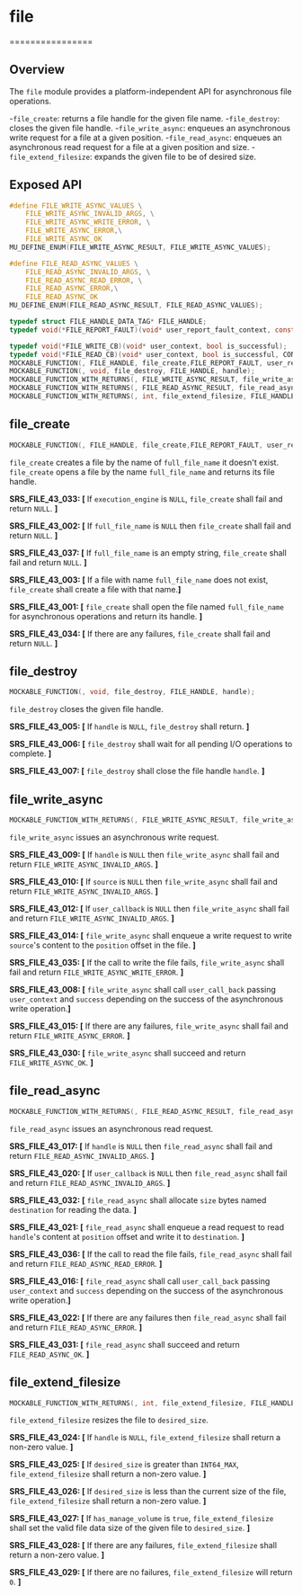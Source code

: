 # file
================

## Overview

The `file` module provides a platform-independent API for asynchronous file operations.

-`file_create`: returns a file handle for the given file name.
-`file_destroy`: closes the given file handle.
-`file_write_async`: enqueues an asynchronous write request for a file at a given position.
-`file_read_async`: enqueues an asynchronous read request for a file at a given position and size.
-`file_extend_filesize`: expands the given file to be of desired size.

## Exposed API

```c
#define FILE_WRITE_ASYNC_VALUES \
    FILE_WRITE_ASYNC_INVALID_ARGS, \
    FILE_WRITE_ASYNC_WRITE_ERROR, \
    FILE_WRITE_ASYNC_ERROR,\
    FILE_WRITE_ASYNC_OK
MU_DEFINE_ENUM(FILE_WRITE_ASYNC_RESULT, FILE_WRITE_ASYNC_VALUES);

#define FILE_READ_ASYNC_VALUES \
    FILE_READ_ASYNC_INVALID_ARGS, \
    FILE_READ_ASYNC_READ_ERROR, \
    FILE_READ_ASYNC_ERROR,\
    FILE_READ_ASYNC_OK
MU_DEFINE_ENUM(FILE_READ_ASYNC_RESULT, FILE_READ_ASYNC_VALUES);

typedef struct FILE_HANDLE_DATA_TAG* FILE_HANDLE;
typedef void(*FILE_REPORT_FAULT)(void* user_report_fault_context, const char* information);

typedef void(*FILE_WRITE_CB)(void* user_context, bool is_successful);
typedef void(*FILE_READ_CB)(void* user_context, bool is_successful, CONSTBUFFER_HANDLE content);
MOCKABLE_FUNCTION(, FILE_HANDLE, file_create,FILE_REPORT_FAULT, user_report_fault_callback, void*, user_report_fault_context, EXECUTION_ENGINE_HANDLE, execution_engine, const char*, full_file_name);
MOCKABLE_FUNCTION(, void, file_destroy, FILE_HANDLE, handle);
MOCKABLE_FUNCTION_WITH_RETURNS(, FILE_WRITE_ASYNC_RESULT, file_write_async, FILE_HANDLE, handle, CONSTBUFFER_HANDLE, source, uint64_t, position, FILE_WRITE_CB, user_callback, void*, user_context)(0, MU_FAILURE);
MOCKABLE_FUNCTION_WITH_RETURNS(, FILE_READ_ASYNC_RESULT, file_read_async, FILE_HANDLE, handle, uint32_t, size, uint64_t, position, FILE_READ_CB, user_callback, void*, user_context)(0, MU_FAILURE);
MOCKABLE_FUNCTION_WITH_RETURNS(, int, file_extend_filesize, FILE_HANDLE, handle, uint64_t, desired_size, bool, has_manage_volume)(0, MU_FAILURE);
```

## file_create

```c
MOCKABLE_FUNCTION(, FILE_HANDLE, file_create,FILE_REPORT_FAULT, user_report_fault_callback, void*, user_report_fault_context, EXECUTION_ENGINE_HANDLE, execution_engine, const char*, full_file_name);
```

`file_create` creates a file by the name of `full_file_name` it doesn't exist. `file_create` opens a file by the name `full_file_name` and returns its file handle.

**SRS_FILE_43_033: [** If `execution_engine` is `NULL`, `file_create` shall fail and return `NULL`. **]**

**SRS_FILE_43_002: [** If `full_file_name` is `NULL` then `file_create` shall fail and return `NULL`. **]**

**SRS_FILE_43_037: [** If `full_file_name` is an empty string, `file_create` shall fail and return `NULL`. **]**

**SRS_FILE_43_003: [** If a file with name `full_file_name` does not exist, `file_create` shall create a file with that name.**]**

**SRS_FILE_43_001: [** `file_create` shall open the file named `full_file_name` for asynchronous operations and return its handle. **]**

**SRS_FILE_43_034: [** If there are any failures, `file_create` shall fail and return `NULL`. **]**

## file_destroy 

```c
MOCKABLE_FUNCTION(, void, file_destroy, FILE_HANDLE, handle);
```

`file_destroy` closes the given file handle.

**SRS_FILE_43_005: [** If `handle` is `NULL`, `file_destroy` shall return. **]**

**SRS_FILE_43_006: [** `file_destroy` shall wait for all pending I/O operations to complete. **]**

**SRS_FILE_43_007: [** `file_destroy` shall close the file handle `handle`. **]**

## file_write_async

```c
MOCKABLE_FUNCTION_WITH_RETURNS(, FILE_WRITE_ASYNC_RESULT, file_write_async, FILE_HANDLE, handle, CONSTBUFFER_HANDLE, source, uint64_t, position, FILE_WRITE_CB, user_callback, void*, user_context)(0, MU_FAILURE);
```

`file_write_async` issues an asynchronous write request.

**SRS_FILE_43_009: [** If `handle` is `NULL` then `file_write_async` shall fail and return `FILE_WRITE_ASYNC_INVALID_ARGS`. **]**

**SRS_FILE_43_010: [** If `source` is `NULL` then `file_write_async` shall fail and return `FILE_WRITE_ASYNC_INVALID_ARGS`. **]**

**SRS_FILE_43_012: [** If `user_callback` is `NULL` then `file_write_async` shall fail and return `FILE_WRITE_ASYNC_INVALID_ARGS`. **]**

**SRS_FILE_43_014: [** `file_write_async` shall enqueue a write request to write `source`'s content to the `position` offset in the file. **]**

**SRS_FILE_43_035: [** If the call to write the file fails, `file_write_async` shall fail and return `FILE_WRITE_ASYNC_WRITE_ERROR`. **]**

**SRS_FILE_43_008: [** `file_write_async` shall call `user_call_back` passing `user_context` and `success` depending on the success of the asynchronous write operation.**]**

**SRS_FILE_43_015: [** If there are any failures, `file_write_async` shall fail and return `FILE_WRITE_ASYNC_ERROR`. **]**

**SRS_FILE_43_030: [** `file_write_async` shall succeed and return `FILE_WRITE_ASYNC_OK`. **]**

## file_read_async

```c
MOCKABLE_FUNCTION_WITH_RETURNS(, FILE_READ_ASYNC_RESULT, file_read_async, FILE_HANDLE, handle, uint32_t, size, uint64_t, position, FILE_READ_CB, user_callback, void*, user_context)(0, MU_FAILURE);
```

`file_read_async` issues an asynchronous read request.

**SRS_FILE_43_017: [** If `handle` is `NULL` then `file_read_async` shall fail and return `FILE_READ_ASYNC_INVALID_ARGS`. **]**

**SRS_FILE_43_020: [** If `user_callback` is `NULL` then `file_read_async` shall fail and return `FILE_READ_ASYNC_INVALID_ARGS`. **]**

**SRS_FILE_43_032: [** `file_read_async` shall allocate `size` bytes named `destination` for reading the data. **]**

**SRS_FILE_43_021: [** `file_read_async` shall enqueue a read request to read `handle`'s content at `position` offset and write it to `destination`. **]**

**SRS_FILE_43_036: [** If the call to read the file fails, `file_read_async` shall fail and return `FILE_READ_ASYNC_READ_ERROR`. **]**

**SRS_FILE_43_016: [** `file_read_async` shall call `user_call_back` passing `user_context` and `success` depending on the success of the asynchronous write operation.**]**

**SRS_FILE_43_022: [** If there are any failures then `file_read_async` shall fail and return `FILE_READ_ASYNC_ERROR`. **]**

**SRS_FILE_43_031: [** `file_read_async` shall succeed and return `FILE_READ_ASYNC_OK`. **]**

## file_extend_filesize

```c
MOCKABLE_FUNCTION_WITH_RETURNS(, int, file_extend_filesize, FILE_HANDLE, handle, uint64_t, desired_size, bool, has_manage_volume)(0, MU_FAILURE);
```

`file_extend_filesize` resizes the file to `desired_size`.

**SRS_FILE_43_024: [** If `handle` is `NULL`, `file_extend_filesize` shall return a non-zero value. **]**

**SRS_FILE_43_025: [** If `desired_size` is greater than `INT64_MAX`, `file_extend_filesize` shall return a non-zero value. **]**

**SRS_FILE_43_026: [** If `desired_size` is less than the current size of the file, `file_extend_filesize` shall return a non-zero value. **]**

**SRS_FILE_43_027: [** If `has_manage_volume` is `true`, `file_extend_filesize` shall set the valid file data size of the given file to `desired_size`. **]**

**SRS_FILE_43_028: [** If there are any failures, `file_extend_filesize` shall return a non-zero value. **]**

**SRS_FILE_43_029: [** If there are no failures, `file_extend_filesize` will return `0`. **]**